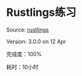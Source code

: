 # Rustlings练习

Source: [rustlings](https://github.com/rust-lang/rustlings)

Version: 3.0.0 on 12 Apr

完成度：100%

耗时：10小时